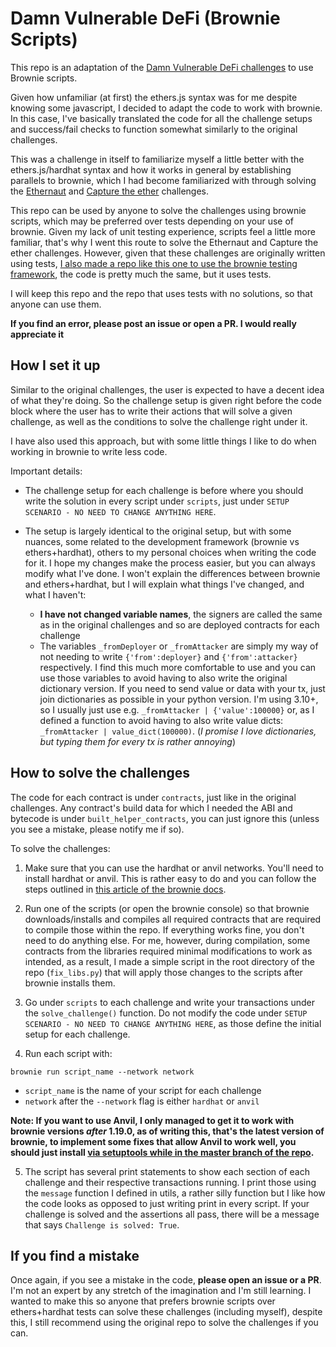 # Damn Vulnerable DeFi (Brownie Scripts)

This repo is an adaptation of the [Damn Vulnerable DeFi challenges](https://damnvulnerabledefi.xyz) to use Brownie scripts.

Given how unfamiliar (at first) the ethers.js syntax was for me despite knowing some javascript, I decided to adapt the code to work with brownie. In this case, I've basically translated the code for all the challenge setups and success/fail checks to function somewhat similarly to the original challenges.

This was a challenge in itself to familiarize myself a little better with the ethers.js/hardhat syntax and how it works in general by establishing parallels to brownie, which I had become familiarized with through solving the [Ethernaut](https://dac.ac/blog/ethernaut_solutions/) and [Capture the ether](https://dac.ac/blog/capture_the_ether_solutions/) challenges.

This repo can be used by anyone to solve the challenges using brownie scripts, which may be preferred over tests depending on your use of brownie. Given my lack of unit testing experience, scripts feel a little more familiar, that's why I went this route to solve the Ethernaut and Capture the ether challenges. However, given that these challenges are originally written using tests, [I also made a repo like this one to use the brownie testing framework](https://github.com/dreth/DamnVulnerableDeFiBrownie-Tests), the code is pretty much the same, but it uses tests.

I will keep this repo and the repo that uses tests with no solutions, so that anyone can use them.

**If you find an error, please post an issue or open a PR. I would really appreciate it**

## How I set it up

Similar to the original challenges, the user is expected to have a decent idea of what they're doing. So the challenge setup is given right before the code block where the user has to write their actions that will solve a given challenge, as well as the conditions to solve the challenge right under it.

I have also used this approach, but with some little things I like to do when working in brownie to write less code. 

Important details:

* The challenge setup for each challenge is before where you should write the solution in every script under `scripts`, just under `SETUP SCENARIO - NO NEED TO CHANGE ANYTHING HERE`.

* The setup is largely identical to the original setup, but with some nuances, some related to the development framework (brownie vs ethers+hardhat), others to my personal choices when writing the code for it. I hope my changes make the process easier, but you can always modify what I've done. I won't explain the differences between brownie and ethers+hardhat, but I will explain what things I've changed, and what I haven't:
  
  + **I have not changed variable names**, the signers are called the same as in the original challenges and so are deployed contracts for each challenge
  + The variables `_fromDeployer` or `_fromAttacker` are simply my way of not needing to write `{'from':deployer}` and `{'from':attacker}` respectively. I find this much more comfortable to use and you can use those variables to avoid having to also write the original dictionary version. If you need to send value or data with your tx, just join dictionaries as possible in your python version. I'm using 3.10+, so I usually just use e.g. `_fromAttacker | {'value':100000}` or, as I defined a function to avoid having to also write value dicts: `_fromAttacker | value_dict(100000)`. (_I promise I love dictionaries, but typing them for every tx is rather annoying_)

## How to solve the challenges

The code for each contract is under `contracts`, just like in the original challenges. Any contract's build data for which I needed the ABI and bytecode is under `built_helper_contracts`, you can just ignore this (unless you see a mistake, please notify me if so).

To solve the challenges:

1. Make sure that you can use the hardhat or anvil networks. You'll need to install hardhat or anvil. This is rather easy to do and you can follow the steps outlined in [this article of the brownie docs](https://eth-brownie.readthedocs.io/en/stable/install.html#using-brownie-with-hardhat).

2. Run one of the scripts (or open the brownie console) so that brownie downloads/installs and compiles all required contracts that are required to compile those within the repo. If everything works fine, you don't need to do anything else. For me, however, during compilation, some contracts from the libraries required minimal modifications to work as intended, as a result, I made a simple script in the root directory of the repo (`fix_libs.py`) that will apply those changes to the scripts after brownie installs them.

3. Go under `scripts` to each challenge and write your transactions under the `solve_challenge()` function. Do not modify the code under `SETUP SCENARIO - NO NEED TO CHANGE ANYTHING HERE`, as those define the initial setup for each challenge.

4. Run each script with:

```
brownie run script_name --network network
```

* `script_name` is the name of your script for each challenge
* `network` after the `--network` flag is either `hardhat` or `anvil`

**Note: If you want to use Anvil, I only managed to get it to work with brownie versions _after_ 1.19.0, as of writing this, that's the latest version of brownie, to implement some fixes that allow Anvil to work well, you should just install [via setuptools while in the master branch of the repo](https://github.com/eth-brownie/brownie#via-setuptools).**

5. The script has several print statements to show each section of each challenge and their respective transactions running. I print those using the `message` function I defined in utils, a rather silly function but I like how the code looks as opposed to just writing print in every script. If your challenge is solved and the assertions all pass, there will be a message that says `Challenge is solved: True`. 

## If you find a mistake

Once again, if you see a mistake in the code, **please open an issue or a PR**. I'm not an expert by any stretch of the imagination and I'm still learning. I wanted to make this so anyone that prefers brownie scripts over ethers+hardhat tests can solve these challenges (including myself), despite this, I still recommend using the original repo to solve the challenges if you can.
